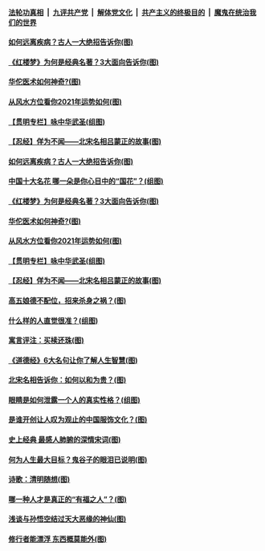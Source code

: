 

####  [法轮功真相](../../../../basic/blob/master/README.md?t=04091831) &nbsp;|&nbsp; [九评共产党](../../../../9ping.md/blob/master/README.md?t=04091831) &nbsp;|&nbsp; [解体党文化](../../../../jtdwh.md/blob/master/README.md?t=04091831)  &nbsp;|&nbsp; [共产主义的终极目的](../../../../gczydzjmd.md/blob/master/README.md?t=04091831) &nbsp;|&nbsp; [魔鬼在统治我们的世界](../../../../mgztzwmdsj.md/blob/master/README.md?t=04091831) 

#### [如何远离疾病？古人一大绝招告诉你(图)](../pages/p7/968026.md?t=04091831) 

#### [《红楼梦》为何是经典名著？3大面向告诉你(图)](../pages/p7/968130.md?t=04091831) 

#### [华佗医术如何神奇?(图)](../pages/p7/968156.md?t=04091831) 

#### [从风水方位看你2021年运势如何(图)](../pages/p7/967740.md?t=04091831) 

#### [【贯明专栏】咏中华武圣(组图)](../pages/p7/966333.md?t=04091831) 

#### [【忍经】佯为不闻——北宋名相吕蒙正的故事(图)](../pages/p7/967979.md?t=04091831) 

#### [如何远离疾病？古人一大绝招告诉你(图)](../pages/p7/968026.md?t=04091831) 

#### [中国十大名花 哪一朵是你心目中的“国花”？(组图)](../pages/p7/967875.md?t=04091831) 

#### [《红楼梦》为何是经典名著？3大面向告诉你(图)](../pages/p7/968130.md?t=04091831) 

#### [华佗医术如何神奇?(图)](../pages/p7/968156.md?t=04091831) 

#### [从风水方位看你2021年运势如何(图)](../pages/p7/967740.md?t=04091831) 

#### [【贯明专栏】咏中华武圣(组图)](../pages/p7/966333.md?t=04091831) 

#### [【忍经】佯为不闻——北宋名相吕蒙正的故事(图)](../pages/p7/967979.md?t=04091831) 

#### [高五娘德不配位，招来杀身之祸？(图)](../pages/p7/968023.md?t=04091831) 

#### [什么样的人直觉很准？(组图)](../pages/p7/967654.md?t=04091831) 

#### [寓言评注：买椟还珠(图)](../pages/p7/967620.md?t=04091831) 

#### [《道德经》6大名句让你了解人生智慧(图)](../pages/p7/967834.md?t=04091831) 

#### [北宋名相告诉你：如何以和为贵？(图)](../pages/p7/967953.md?t=04091831) 

#### [眼睛是如何泄露一个人的真实性格？(组图)](../pages/p7/967627.md?t=04091831) 

#### [是谁开创让人叹为观止的中国服饰文化？(图)](../pages/p7/967830.md?t=04091831) 

#### [史上经典 最感人肺腑的深情宋词(图)](../pages/p7/967735.md?t=04091831) 

#### [何为人生最大目标？鬼谷子的眼泪已说明(图)](../pages/p7/967743.md?t=04091831) 

#### [诗歌：清明随想(图)](../pages/p7/967858.md?t=04091831) 

#### [哪一种人才是真正的“有福之人”？(图)](../pages/p7/967738.md?t=04091831) 

#### [浅谈与孙悟空结过天大恶缘的神仙(图)](../pages/p7/967728.md?t=04091831) 

#### [修行者能漂浮 东西概莫能外(图)](../pages/p7/967726.md?t=04091831) 

